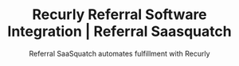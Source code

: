---
title: Recurly Referral Software Integration | Referral Saasquatch
logo: recurly-integration.png
categories: 
 - payment-provider
highlights: Looking for Recurly referral software integration? Referral SaaSquatch enables Recurly to create new codes, track referred subscriptions and give discounts.
integrationDescription: |
    Recurly is a fantastic subscrition management tool. Referral SaaSquatch's Recurly integration uses Recurly to automatically create new referral codes, track referred subscriptions and give people discounts.
subtitle: Referral SaaSquatch automates fulfillment with Recurly
slug: recurly
keyFeatures:
 - Creates unique referral Coupon codes for your customers and track when those codes are used automatically.
 - Provide recurring discounts on your customers' invoices
 - Detect cancelled subscriptions to automatically update referral rewards
 - Uses a native integration built by SaaSquatch directly on Recurly's API 
moreInfo:
 - "[Recurly Tech Installation Guide](/developer/recurly)"
guideLink: /developer/recurly
integrationName: Recurly
category: landingPage
template: intergrationLander.html
---
